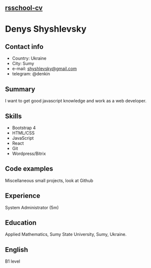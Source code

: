 [rsschool-cv](https://denysshyshlevsky.github.io/rsschool-cv/)
---
# Denys Shyshlevsky #
## Contact info ##
- Country: Ukraine
- City: Sumy
- e-mail: shyshlevsky@gmail.com
- telegram: @denkin
## Summary ##
I want to get good javascript knowledge and work as a web developer.
## Skills ##
- Bootstrap 4
- HTML/CSS
- JavaScript
- React
- Git
- Wordpress/Bitrix
## Code examples ##
Miscellaneous small projects, look at Github
## Experience ##
System Administrator (5m)
## Education ##
Applied Mathematics, Sumy State University, Sumy, Ukraine.
## English ##
B1 level
